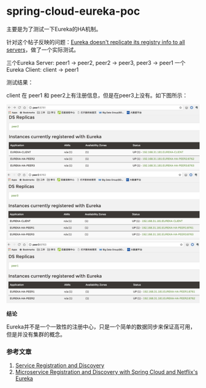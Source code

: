 # spring-cloud-eureka-poc

主要是为了测试一下Eureka的HA机制。

针对这个帖子反映的问题：[Eureka doesn't replicate its registry info to all servers](https://stackoverflow.com/questions/39118722/eureka-doesnt-replicate-its-registry-info-to-all-servers)，做了一个实际测试。

三个Eureka Server: peer1 -> peer2, peer2 -> peer3, peer3 -> peer1
一个Eureka Client: client -> peer1

测试结果：

client 在 peer1 和 peer2上有注册信息，但是在peer3上没有。如下图所示：

![eureka-server-peer1-info](https://github.com/arganzheng/spring-cloud-eureka-poc/raw/master/eureka-server-peer1-info.jpeg)
![eureka-server-peer1-info](https://github.com/arganzheng/spring-cloud-eureka-poc/raw/master/eureka-server-peer2-info.jpeg)
![eureka-server-peer1-info](https://github.com/arganzheng/spring-cloud-eureka-poc/raw/master/eureka-server-peer3-info.jpeg)

**结论**

Eureka并不是一个一致性的注册中心，只是一个简单的数据同步来保证高可用，但是并没有集群的概念。


### 参考文章

1. [Service Registration and Discovery](https://spring.io/guides/gs/service-registration-and-discovery/)
2. [Microservice Registration and Discovery with Spring Cloud and Netflix's Eureka](https://spring.io/blog/2015/01/20/microservice-registration-and-discovery-with-spring-cloud-and-netflix-s-eureka)





